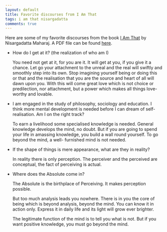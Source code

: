 ```yaml
---
layout: default
title: Favorite discourses from I Am That
tags: i am that nisargadatta
comments: true
---
```


Here are some of my favorite discourses from the book [I Am That](http://www.amazon.com/Am-That-Talks-Sri-Nisargadatta/dp/0893860220) by Nisargadatta Maharaj. A PDF file can be found [here](http://www.anandavala.info/miscl/I_Am_That.pdf).

* How do I get at it? (the realization of who am I)

    You need not get at it, for you are it. It will get at you, if you give it a chance. Let go your attachment to the unreal and the real will swiftly and smoothly step into its own. Stop imagining yourself being or doing this or that and the realisation that you are the source and heart of all will dawn upon you. With this will come great love which is not choice or predilection, nor attachment, but a power which makes all things love-worthy and lovable.

* I am engaged in the study of philosophy, sociology and education. I think more mental development is needed before I can dream of self-realisation. Am I on the right track?

    To earn a livelihood some specialised knowledge is needed. General knowledge develops the mind, no doubt. But if you are going to spend your life in amassing knowledge, you build a wall round yourself. To go beyond the mind, a well- furnished mind is not needed.

* If the shape of things is mere appearance, what are they in reality?

    In reality there is only perception. The perceiver and the perceived are conceptual, the fact of perceiving is actual.

* Where does the Absolute come in?

    The Absolute is the birthplace of Perceiving. It makes perception possible.

    But too much analysis leads you nowhere. There is in you the core of being which is beyond analysis, beyond the mind. You can know it in action only. Express it in daily life and its light will grow ever brighter.

    The legitimate function of the mind is to tell you what is not. But if you want positive knowledge, you must go beyond the mind.
